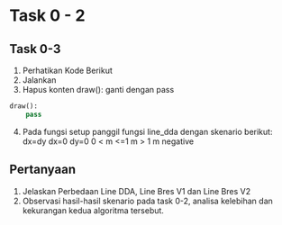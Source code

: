 # Task 0 - 2

## Task 0-3
1. Perhatikan Kode Berikut
2. Jalankan
3. Hapus konten draw(): ganti dengan pass
```python
draw():
    pass
```
4. Pada fungsi setup panggil fungsi line_dda dengan skenario berikut:
    dx=dy
    dx=0
    dy=0
    0 < m <=1
    m > 1
    m negative

## Pertanyaan
1. Jelaskan Perbedaan Line DDA, Line Bres V1 dan Line Bres V2
2. Observasi hasil-hasil skenario pada task 0-2, 
analisa kelebihan dan kekurangan kedua algoritma tersebut.
